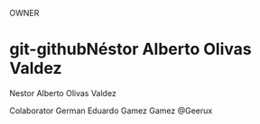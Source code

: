 OWNER
# git-githubNéstor Alberto Olivas Valdez
Nestor Alberto Olivas Valdez

Colaborator
German Eduardo Gamez Gamez
@Geerux
